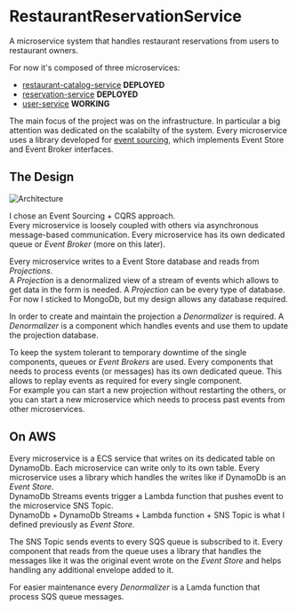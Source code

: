 # RestaurantReservationService
A microservice system that handles restaurant reservations from users to restaurant owners.

For now it's composed of three microservices:
- [restaurant-catalog-service](https://github.com/Danver97/restaurant-catalog-service) **DEPLOYED**
- [reservation-service](https://github.com/Danver97/reservation-service) **DEPLOYED**
- [user-service](https://github.com/Danver97/user-service) **WORKING**

The main focus of the project was on the infrastructure. In particular a big attention was dedicated on the scalabilty of the system.
Every microservice uses a library developed for [event sourcing](https://github.com/Danver97/eventSourcing), which implements Event Store and Event Broker interfaces.

## The Design

![Architecture](https://user-images.githubusercontent.com/28715404/65134055-ffa0dc00-da03-11e9-8bec-3b7d0d6fef64.png)

I chose an Event Sourcing + CQRS approach.  
Every microservice is loosely coupled with others via asynchronous message-based communication. Every microservice has its own dedicated queue or *Event Broker* (more on this later).

Every microservice writes to a Event Store database and reads from *Projections*.  
A *Projection* is a denormalized view of a stream of events which allows to get data in the form is needed. A *Projection* can be every type of database. For now I sticked to MongoDb, but my design allows any database required.

In order to create and maintain the projection a *Denormalizer* is required. A *Denormalizer* is a component which handles events and use them to update the projection database.

To keep the system tolerant to temporary downtime of the single components, queues or *Event Brokers* are used. Every components that needs to process events (or messages) has its own dedicated queue. This allows to replay events as required for every single component.  
For example you can start a new projection without restarting the others, or you can start a new microservice which needs to process past events from other microservices.

## On AWS

Every microservice is a ECS service that writes on its dedicated table on DynamoDb. Each microservice can write only to its own table.  Every microservice uses a library which handles the writes like if DynamoDb is an *Event Store*.  
DynamoDb Streams events trigger a Lambda function that pushes event to the microservice SNS Topic.  
DynamoDb + DynamoDb Streams + Lambda function + SNS Topic is what I defined previously as *Event Store*.

The SNS Topic sends events to every SQS queue is subscribed to it. Every component that reads from the queue uses a library that handles the messages like it was the original event wrote on the *Event Store* and helps handling any additional envelope added to it.

For easier maintenance every *Denormalizer* is a Lamda function that process SQS queue messages.

[comment]: <![AWS Microservice Architecture](https://github.com/Danver97/TheForkReplica/blob/master/Microservice%20Architecture.svg)>
